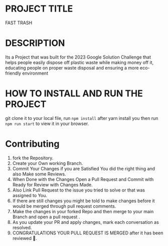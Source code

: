 # PROJECT TITLE

FAST TRASH

# DESCRIPTION

Its a Project that was built for the 2023 Google Solution Challenge that helps people easily dispose off plastic waste while making money off it, educating people on proper waste disposal and ensuring a more eco-friendly environment

# HOW TO INSTALL AND RUN THE PROJECT

git clone it to your local file,
run `npm install`
after yarn install you then run `npm run start` to view it in your browser.

# Contributing

1. fork the Repository.
2. Create your Own working Branch.
3. Commit Your Changes if you are Satisfied You did the right thing and also Make some Reviews.
4. When Done with the Changes Open a Pull Request and Commit with Ready for Review with Changes Made.
5. Also Link Pull Request to the issue you tried to solve or that was assigned to You.
6. If there are still changes you might be told to make changes before it would be merged through pull request comments.
7. Make the changes in your forked Repo and then merge to your main Branch and open a pull request .
8. As you update your PR and apply changes, mark each conversation as resolved.
9. CONGRATULATIONS YOUR PULL REQUEST IS MERGED after it has been reviewed 💜.

